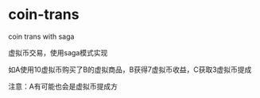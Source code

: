 # coin-trans
coin trans with saga

虚拟币交易，使用saga模式实现

如A使用10虚拟币购买了B的虚拟商品，B获得7虚拟币收益，C获取3虚拟币提成

注意：A有可能也会是虚拟币提成方

